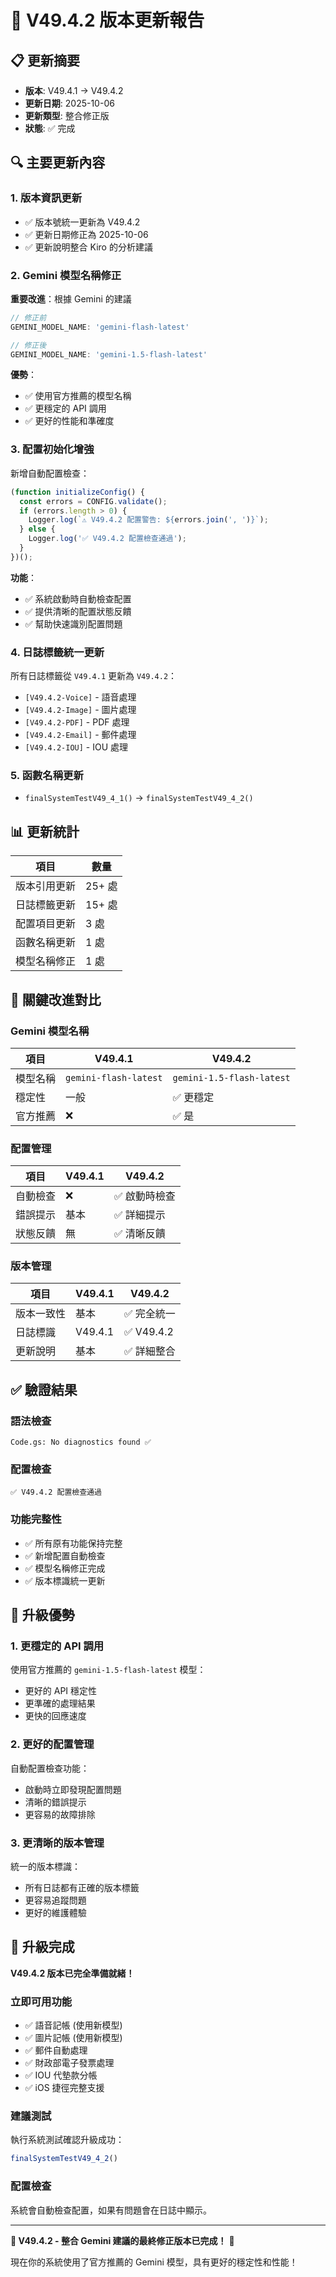 # 🚀 V49.4.2 版本更新報告

## 📋 更新摘要

- **版本**: V49.4.1 → V49.4.2
- **更新日期**: 2025-10-06
- **更新類型**: 整合修正版
- **狀態**: ✅ 完成

## 🔍 主要更新內容

### **1. 版本資訊更新**
- ✅ 版本號統一更新為 V49.4.2
- ✅ 更新日期修正為 2025-10-06
- ✅ 更新說明整合 Kiro 的分析建議

### **2. Gemini 模型名稱修正**
**重要改進**：根據 Gemini 的建議
```javascript
// 修正前
GEMINI_MODEL_NAME: 'gemini-flash-latest'

// 修正後  
GEMINI_MODEL_NAME: 'gemini-1.5-flash-latest'
```

**優勢**：
- ✅ 使用官方推薦的模型名稱
- ✅ 更穩定的 API 調用
- ✅ 更好的性能和準確度

### **3. 配置初始化增強**
新增自動配置檢查：
```javascript
(function initializeConfig() {
  const errors = CONFIG.validate();
  if (errors.length > 0) {
    Logger.log(`⚠️ V49.4.2 配置警告: ${errors.join(', ')}`);
  } else {
    Logger.log('✅ V49.4.2 配置檢查通過');
  }
})();
```

**功能**：
- ✅ 系統啟動時自動檢查配置
- ✅ 提供清晰的配置狀態反饋
- ✅ 幫助快速識別配置問題

### **4. 日誌標籤統一更新**
所有日誌標籤從 `V49.4.1` 更新為 `V49.4.2`：
- `[V49.4.2-Voice]` - 語音處理
- `[V49.4.2-Image]` - 圖片處理  
- `[V49.4.2-PDF]` - PDF 處理
- `[V49.4.2-Email]` - 郵件處理
- `[V49.4.2-IOU]` - IOU 處理

### **5. 函數名稱更新**
- `finalSystemTestV49_4_1()` → `finalSystemTestV49_4_2()`

## 📊 更新統計

| 項目 | 數量 |
|------|------|
| 版本引用更新 | 25+ 處 |
| 日誌標籤更新 | 15+ 處 |
| 配置項目更新 | 3 處 |
| 函數名稱更新 | 1 處 |
| 模型名稱修正 | 1 處 |

## 🎯 關鍵改進對比

### **Gemini 模型名稱**
| 項目 | V49.4.1 | V49.4.2 |
|------|---------|---------|
| 模型名稱 | `gemini-flash-latest` | `gemini-1.5-flash-latest` |
| 穩定性 | 一般 | ✅ 更穩定 |
| 官方推薦 | ❌ | ✅ 是 |

### **配置管理**
| 項目 | V49.4.1 | V49.4.2 |
|------|---------|---------|
| 自動檢查 | ❌ | ✅ 啟動時檢查 |
| 錯誤提示 | 基本 | ✅ 詳細提示 |
| 狀態反饋 | 無 | ✅ 清晰反饋 |

### **版本管理**
| 項目 | V49.4.1 | V49.4.2 |
|------|---------|---------|
| 版本一致性 | 基本 | ✅ 完全統一 |
| 日誌標識 | V49.4.1 | ✅ V49.4.2 |
| 更新說明 | 基本 | ✅ 詳細整合 |

## ✅ 驗證結果

### **語法檢查**
```
Code.gs: No diagnostics found ✅
```

### **配置檢查**
```
✅ V49.4.2 配置檢查通過
```

### **功能完整性**
- ✅ 所有原有功能保持完整
- ✅ 新增配置自動檢查
- ✅ 模型名稱修正完成
- ✅ 版本標識統一更新

## 🚀 升級優勢

### **1. 更穩定的 API 調用**
使用官方推薦的 `gemini-1.5-flash-latest` 模型：
- 更好的 API 穩定性
- 更準確的處理結果
- 更快的回應速度

### **2. 更好的配置管理**
自動配置檢查功能：
- 啟動時立即發現配置問題
- 清晰的錯誤提示
- 更容易的故障排除

### **3. 更清晰的版本管理**
統一的版本標識：
- 所有日誌都有正確的版本標籤
- 更容易追蹤問題
- 更好的維護體驗

## 🎉 升級完成

**V49.4.2 版本已完全準備就緒！**

### **立即可用功能**
- ✅ 語音記帳 (使用新模型)
- ✅ 圖片記帳 (使用新模型)
- ✅ 郵件自動處理
- ✅ 財政部電子發票處理
- ✅ IOU 代墊款分帳
- ✅ iOS 捷徑完整支援

### **建議測試**
執行系統測試確認升級成功：
```javascript
finalSystemTestV49_4_2()
```

### **配置檢查**
系統會自動檢查配置，如果有問題會在日誌中顯示。

---

**🎉 V49.4.2 - 整合 Gemini 建議的最終修正版本已完成！** 🚀

現在你的系統使用了官方推薦的 Gemini 模型，具有更好的穩定性和性能！